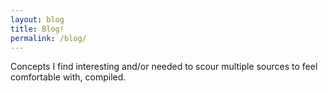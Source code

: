 ```yaml
---
layout: blog
title: Blog!
permalink: /blog/
---
```


Concepts I find interesting and/or needed to scour multiple sources to feel comfortable with, compiled.